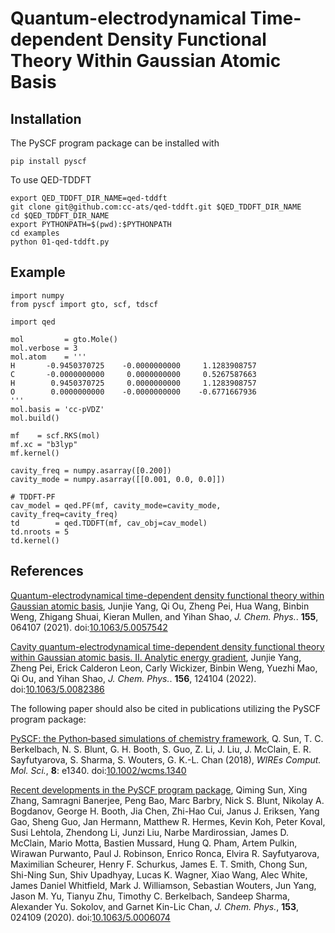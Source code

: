 # Quantum-electrodynamical Time-dependent Density Functional Theory Within Gaussian Atomic Basis

## Installation
The PySCF program package can be installed with
```
pip install pyscf
```

To use QED-TDDFT
```
export QED_TDDFT_DIR_NAME=qed-tddft
git clone git@github.com:cc-ats/qed-tddft.git $QED_TDDFT_DIR_NAME
cd $QED_TDDFT_DIR_NAME
export PYTHONPATH=$(pwd):$PYTHONPATH
cd examples
python 01-qed-tddft.py 
```

## Example
```
import numpy
from pyscf import gto, scf, tdscf

import qed

mol         = gto.Mole()
mol.verbose = 3
mol.atom    = '''
H       -0.9450370725    -0.0000000000     1.1283908757
C       -0.0000000000     0.0000000000     0.5267587663
H        0.9450370725     0.0000000000     1.1283908757
O        0.0000000000    -0.0000000000    -0.6771667936
'''
mol.basis = 'cc-pVDZ'
mol.build()

mf    = scf.RKS(mol)
mf.xc = "b3lyp"
mf.kernel()

cavity_freq = numpy.asarray([0.200])
cavity_mode = numpy.asarray([[0.001, 0.0, 0.0]])

# TDDFT-PF
cav_model = qed.PF(mf, cavity_mode=cavity_mode, cavity_freq=cavity_freq)
td        = qed.TDDFT(mf, cav_obj=cav_model)
td.nroots = 5
td.kernel()
```

## References

[Quantum-electrodynamical time-dependent density functional theory within Gaussian atomic basis](https://aip.scitation.org/doi/full/10.1063/5.0057542),
Junjie Yang, Qi Ou, Zheng Pei, Hua Wang, Binbin Weng, Zhigang Shuai, Kieran Mullen, and Yihan Shao, *J. Chem. Phys.*. **155**, 064107 (2021). doi:[10.1063/5.0057542](https://aip.scitation.org/doi/full/10.1063/5.0057542)

[Cavity quantum-electrodynamical time-dependent density functional theory within Gaussian atomic basis. II. Analytic energy gradient](https://aip.scitation.org/doi/full/10.1063/5.0082386),
Junjie Yang, Zheng Pei, Erick Calderon Leon, Carly Wickizer, Binbin Weng, Yuezhi Mao, Qi Ou, and Yihan Shao, *J. Chem. Phys.*. **156**, 124104 (2022). doi:[10.1063/5.0082386](https://aip.scitation.org/doi/full/10.1063/5.0082386)

The following paper should also be cited in publications utilizing the PySCF program package:

[PySCF: the Python‐based simulations of chemistry framework](https://onlinelibrary.wiley.com/doi/abs/10.1002/wcms.1340),
Q. Sun, T. C. Berkelbach, N. S. Blunt, G. H. Booth, S. Guo, Z. Li, J. Liu,
J. McClain, E. R. Sayfutyarova, S. Sharma, S. Wouters, G. K.-L. Chan (2018),
*WIREs Comput. Mol. Sci.*, **8**: e1340. doi:[10.1002/wcms.1340](https://onlinelibrary.wiley.com/doi/abs/10.1002/wcms.1340)

[Recent developments in the PySCF program package](https://aip.scitation.org/doi/10.1063/5.0006074),
Qiming Sun, Xing Zhang, Samragni Banerjee, Peng Bao, Marc Barbry, Nick S. Blunt, Nikolay A. Bogdanov, George H. Booth, Jia Chen, Zhi-Hao Cui, Janus J. Eriksen, Yang Gao, Sheng Guo, Jan Hermann, Matthew R. Hermes, Kevin Koh, Peter Koval, Susi Lehtola, Zhendong Li, Junzi Liu, Narbe Mardirossian, James D. McClain, Mario Motta, Bastien Mussard, Hung Q. Pham, Artem Pulkin, Wirawan Purwanto, Paul J. Robinson, Enrico Ronca, Elvira R. Sayfutyarova, Maximilian Scheurer, Henry F. Schurkus, James E. T. Smith, Chong Sun, Shi-Ning Sun, Shiv Upadhyay, Lucas K. Wagner, Xiao Wang, Alec White, James Daniel Whitfield, Mark J. Williamson, Sebastian Wouters, Jun Yang, Jason M. Yu, Tianyu Zhu, Timothy C. Berkelbach, Sandeep Sharma, Alexander Yu. Sokolov, and Garnet Kin-Lic Chan,
*J. Chem. Phys.*, **153**, 024109 (2020). doi:[10.1063/5.0006074](https://aip.scitation.org/doi/10.1063/5.0006074)
